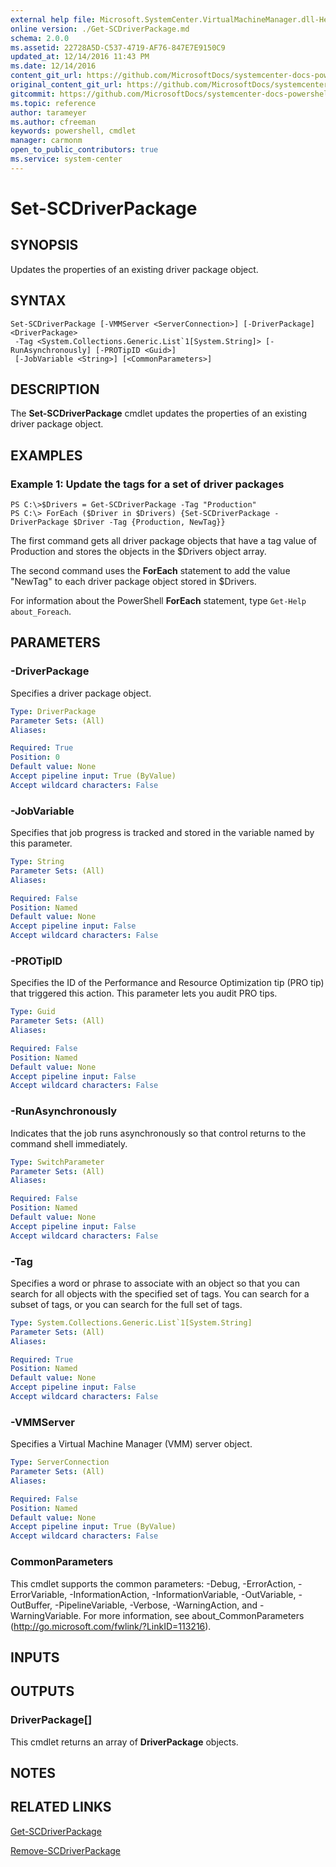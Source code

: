 ```yaml
---
external help file: Microsoft.SystemCenter.VirtualMachineManager.dll-Help.xml
online version: ./Get-SCDriverPackage.md
schema: 2.0.0
ms.assetid: 22728A5D-C537-4719-AF76-847E7E9150C9
updated_at: 12/14/2016 11:43 PM
ms.date: 12/14/2016
content_git_url: https://github.com/MicrosoftDocs/systemcenter-docs-powershell/blob/master/systemcenter-cmdlets/SystemCenter2016/VirtualMachineManager/v1.0/Set-SCDriverPackage.md
original_content_git_url: https://github.com/MicrosoftDocs/systemcenter-docs-powershell/blob/master/systemcenter-cmdlets/SystemCenter2016/VirtualMachineManager/v1.0/Set-SCDriverPackage.md
gitcommit: https://github.com/MicrosoftDocs/systemcenter-docs-powershell/blob/96cd9bd2780eb6b78c540fa00d3b8a4313e3ed40/systemcenter-cmdlets/SystemCenter2016/VirtualMachineManager/v1.0/Set-SCDriverPackage.md
ms.topic: reference
author: tarameyer
ms.author: cfreeman
keywords: powershell, cmdlet
manager: carmonm
open_to_public_contributors: true
ms.service: system-center
---
```


# Set-SCDriverPackage

## SYNOPSIS
Updates the properties of an existing driver package object.

## SYNTAX

```
Set-SCDriverPackage [-VMMServer <ServerConnection>] [-DriverPackage] <DriverPackage>
 -Tag <System.Collections.Generic.List`1[System.String]> [-RunAsynchronously] [-PROTipID <Guid>]
 [-JobVariable <String>] [<CommonParameters>]
```

## DESCRIPTION
The **Set-SCDriverPackage** cmdlet updates the properties of an existing driver package object.

## EXAMPLES

### Example 1: Update the tags for a set of driver packages
```
PS C:\>$Drivers = Get-SCDriverPackage -Tag "Production"
PS C:\> ForEach ($Driver in $Drivers) {Set-SCDriverPackage -DriverPackage $Driver -Tag {Production, NewTag}}
```

The first command gets all driver package objects that have a tag value of Production and stores the objects in the $Drivers object array.

The second command uses the **ForEach** statement to add the value "NewTag" to each driver package object stored in $Drivers.

For information about the PowerShell **ForEach** statement, type `Get-Help about_Foreach`.

## PARAMETERS

### -DriverPackage
Specifies a driver package object.

```yaml
Type: DriverPackage
Parameter Sets: (All)
Aliases: 

Required: True
Position: 0
Default value: None
Accept pipeline input: True (ByValue)
Accept wildcard characters: False
```

### -JobVariable
Specifies that job progress is tracked and stored in the variable named by this parameter.

```yaml
Type: String
Parameter Sets: (All)
Aliases: 

Required: False
Position: Named
Default value: None
Accept pipeline input: False
Accept wildcard characters: False
```

### -PROTipID
Specifies the ID of the Performance and Resource Optimization tip (PRO tip) that triggered this action.
This parameter lets you audit PRO tips.

```yaml
Type: Guid
Parameter Sets: (All)
Aliases: 

Required: False
Position: Named
Default value: None
Accept pipeline input: False
Accept wildcard characters: False
```

### -RunAsynchronously
Indicates that the job runs asynchronously so that control returns to the command shell immediately.

```yaml
Type: SwitchParameter
Parameter Sets: (All)
Aliases: 

Required: False
Position: Named
Default value: None
Accept pipeline input: False
Accept wildcard characters: False
```

### -Tag
Specifies a word or phrase to associate with an object so that you can search for all objects with the specified set of tags.
You can search for a subset of tags, or you can search for the full set of tags.

```yaml
Type: System.Collections.Generic.List`1[System.String]
Parameter Sets: (All)
Aliases: 

Required: True
Position: Named
Default value: None
Accept pipeline input: False
Accept wildcard characters: False
```

### -VMMServer
Specifies a Virtual Machine Manager (VMM) server object.

```yaml
Type: ServerConnection
Parameter Sets: (All)
Aliases: 

Required: False
Position: Named
Default value: None
Accept pipeline input: True (ByValue)
Accept wildcard characters: False
```

### CommonParameters
This cmdlet supports the common parameters: -Debug, -ErrorAction, -ErrorVariable, -InformationAction, -InformationVariable, -OutVariable, -OutBuffer, -PipelineVariable, -Verbose, -WarningAction, and -WarningVariable. For more information, see about_CommonParameters (http://go.microsoft.com/fwlink/?LinkID=113216).

## INPUTS

## OUTPUTS

### DriverPackage[]
This cmdlet returns an array of **DriverPackage** objects.

## NOTES

## RELATED LINKS

[Get-SCDriverPackage](xref:SystemCenter2016/VirtualMachineManager/v1.0/Get-SCDriverPackage.md)

[Remove-SCDriverPackage](xref:SystemCenter2016/VirtualMachineManager/v1.0/Remove-SCDriverPackage.md)

